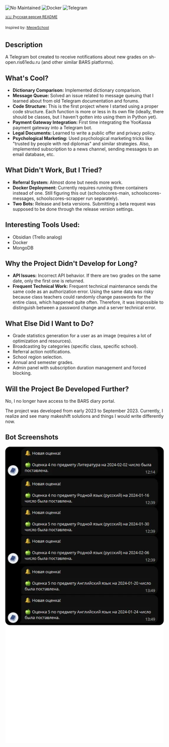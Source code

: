 ![No Maintained](https://img.shields.io/badge/Maintained%3F-no-red.svg)
![Docker](https://img.shields.io/badge/docker-%230db7ed.svg?logo=docker&logoColor=white)
![Telegram](https://img.shields.io/badge/aiogram-2CA5E0?logo=telegram&logoColor=white)

<sup> [:ru: Русская версия README](README_ru.md) </sup>

<sup>Inspired by: [MeowSchool](https://github.com/mironovmeow/MeowSchool)</sup>

## Description
A Telegram bot created to receive notifications about new grades on sh-open.ris61edu.ru (and other similar BARS platforms).

## What's Cool?
- **Dictionary Comparison:** Implemented dictionary comparison.
- **Message Queue:** Solved an issue related to message queuing that I learned about from old Telegram documentation and forums.
- **Code Structure:** This is the first project where I started using a proper code structure. Each function is more or less in its own file (ideally, there should be classes, but I haven't gotten into using them in Python yet).
- **Payment Gateway Integration:** First time integrating the YooKassa payment gateway into a Telegram bot.
- **Legal Documents:** Learned to write a public offer and privacy policy.
- **Psychological Marketing:** Used psychological marketing tricks like "trusted by people with red diplomas" and similar strategies. Also, implemented subscription to a news channel, sending messages to an email database, etc.

## What Didn't Work, But I Tried?
- **Referral System:** Almost done but needs more work.
- **Docker Deployment:** Currently requires running three containers instead of one. Still figuring this out (schoolscores-main, schoolscores-messages, schoolscores-scrapper run separately).
- **Two Bots:** Release and beta versions. Submitting a beta request was supposed to be done through the release version settings.

## Interesting Tools Used:
- Obsidian (Trello analog)
- Docker
- MongoDB

## Why the Project Didn't Develop for Long?
- **API Issues:** Incorrect API behavior. If there are two grades on the same date, only the first one is returned.
- **Frequent Technical Work:** Frequent technical maintenance sends the same code as an authorization error. Using the same data was risky because class teachers could randomly change passwords for the entire class, which happened quite often. Therefore, it was impossible to distinguish between a password change and a server technical error.

## What Else Did I Want to Do?
- Grade statistics generation for a user as an image (requires a lot of optimization and resources).
- Broadcasting by categories (specific class, specific school).
- Referral action notifications.
- School region selection.
- Annual and semester grades.
- Admin panel with subscription duration management and forced blocking.

## Will the Project Be Developed Further?
No, I no longer have access to the BARS diary portal.

The project was developed from early 2023 to September 2023. Currently, I realize and see many makeshift solutions and things I would write differently now.

## Bot Screenshots
<div align="center">
  <img src="/example.webp?raw=true"/>
</div>
